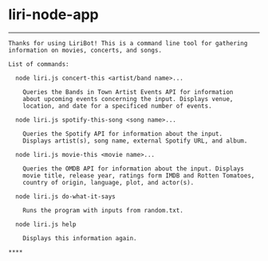 # liri-node-app

****

    Thanks for using LiriBot! This is a command line tool for gathering
    information on movies, concerts, and songs.

    List of commands:

      node liri.js concert-this <artist/band name>...

        Queries the Bands in Town Artist Events API for information
        about upcoming events concerning the input. Displays venue,
        location, and date for a specificed number of events.

      node liri.js spotify-this-song <song name>...

        Queries the Spotify API for information about the input.
        Displays artist(s), song name, external Spotify URL, and album.

      node liri.js movie-this <movie name>...

        Queries the OMDB API for information about the input. Displays
        movie title, release year, ratings form IMDB and Rotten Tomatoes,
        country of origin, language, plot, and actor(s).

      node liri.js do-what-it-says

        Runs the program with inputs from random.txt.

      node liri.js help

        Displays this information again.

    ****
